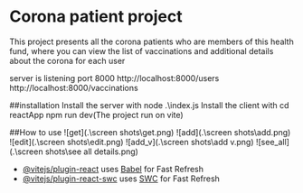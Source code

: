 # Corona patient project

This project presents all the corona patients who are members of this health fund, where you can view the list of vaccinations and additional details about the corona for each user

server is listening port 8000
http://localhost:8000/users
http://localhost:8000/vaccinations

##installation
Install the server with node .\index.js
Install the client with  cd reactApp
npm run dev(The project run on vite)

##How to use
![get](.\screen shots\get.png)
![add](.\screen shots\add.png)
![edit](.\screen shots\edit.png)
![add_v](.\screen shots\add v.png)
![see_all](.\screen shots\see all details.png)


- [@vitejs/plugin-react](https://github.com/vitejs/vite-plugin-react/blob/main/packages/plugin-react/README.md) uses [Babel](https://babeljs.io/) for Fast Refresh
- [@vitejs/plugin-react-swc](https://github.com/vitejs/vite-plugin-react-swc) uses [SWC](https://swc.rs/) for Fast Refresh
